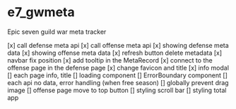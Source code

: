 # e7_gwmeta

Epic seven guild war meta tracker

[x] call defense meta api
[x] call offense meta api
[x] showing defense meta data
[x] showing offense meta data
[x] refresh button delete metadata
[x] navbar fix position
[x] add tooltip in the MetaRecord
[x] connect to the offense page in the defense page
[x] change favicon and title
[x] info modal
[] each page info, title
[] loading component
[] ErrorBoundary component
[] each api no data, error handling (when free season)
[] globally prevent drag image
[] offense page move to top button
[] styling scroll bar
[] styling total app